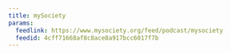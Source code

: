```yaml
---
title: mySociety
params:
  feedlink: https://www.mysociety.org/feed/podcast/mysociety
  feedid: 4cff71668af8c8ace8a917bcc6017f7b
---
```

